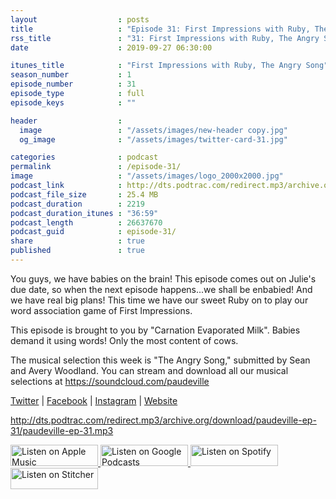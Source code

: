 ```yaml
---
layout                  : posts
title                   : "Episode 31: First Impressions with Ruby, The Angry Song"
rss_title               : "31: First Impressions with Ruby, The Angry Song"
date                    : 2019-09-27 06:30:00

itunes_title			: "First Impressions with Ruby, The Angry Song"
season_number			: 1
episode_number			: 31
episode_type			: full
episode_keys			: ""

header                  : 
  image                 : "/assets/images/new-header copy.jpg"
  og_image              : "/assets/images/twitter-card-31.jpg"

categories              : podcast
permalink               : /episode-31/
image                   : "/assets/images/logo_2000x2000.jpg"
podcast_link            : http://dts.podtrac.com/redirect.mp3/archive.org/download/paudeville-ep-31/paudeville-ep-31.mp3
podcast_file_size       : 25.4 MB
podcast_duration        : 2219
podcast_duration_itunes : "36:59"
podcast_length          : 26637670
podcast_guid            : episode-31/
share                   : true
published               : true 
---
```

You guys, we have babies on the brain! This episode comes out on Julie's due date, so when the next episode happens...we shall be enbabied! And we have real big plans!
This time we have our sweet Ruby on to play our word association game of First Impressions.

This episode is brought to you by "Carnation Evaporated Milk". Babies demand it using words! Only the most content of cows.

The musical selection this week is "The Angry Song," submitted by Sean and Avery Woodland. You can stream and download all our musical selections at <a href="https://soundcloud.com/paudeville">https://soundcloud.com/paudeville</a>

<a href="https://twitter.com/paudeville">Twitter</a> | <a href="https://www.facebook.com/paudeville">Facebook</a> | <a href="https://www.instagram.com/paudevilleshow/">Instagram</a> | <a href="https://paudeville.com/">Website</a>

http://dts.podtrac.com/redirect.mp3/archive.org/download/paudeville-ep-31/paudeville-ep-31.mp3

<a href="https://itunes.apple.com/us/podcast/paudeville/id1450915591">
	<img src='{{ site.url }}{{ site.baseurl }}/assets/images/US_UK_Apple_Podcasts_Listen_Badge_RGB_140x34.png' width='140px' height='34' alt='Listen on Apple Music'/>
</a>
<a href="https://podcasts.google.com/feed/aHR0cHM6Ly9wYXVkZXZpbGxlLmNvbS9wb2RjYXN0LWZlZWQueG1s">
	<img src='{{ site.url }}{{ site.baseurl }}/assets/images/google_podcasts_badge_140x34.png' width='140px' height='34' alt='Listen on Google Podcasts'/>
</a>
<a href="https://open.spotify.com/show/4q5RNUUtU4XFqsymP7dcTw">
	<img src='{{ site.url }}{{ site.baseurl }}/assets/images/Spotify_Listen_Badge_RGB_140x34.png' width='140px' height='34' alt='Listen on Spotify'/>
</a>
<a href="https://www.stitcher.com/s?fid=363388&refid=stpr">
	<img src='{{ site.url }}{{ site.baseurl }}/assets/images/Stitcher_Listen_Badge_Color_Dark_BG_140x34.png' width='140px' height='34' alt='Listen on Stitcher'/>
</a>
